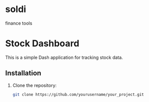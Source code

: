 # soldi
finance tools

# Stock Dashboard

This is a simple Dash application for tracking stock data.

## Installation

1. Clone the repository:
   ```bash
   git clone https://github.com/yourusername/your_project.git
